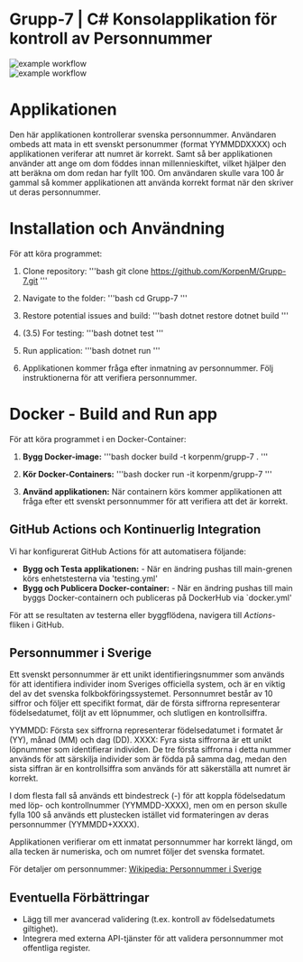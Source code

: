 # Grupp-7 | C# Konsolapplikation för kontroll av Personnummer


![example workflow](https://github.com/KorpenM/Grupp-7/actions/workflows/testing.yml/badge.svg)  
![example workflow](https://github.com/KorpenM/Grupp-7/actions/workflows/docker.yml/badge.svg)  


# Applikationen

Den här applikationen kontrollerar svenska personnummer.
Användaren ombeds att mata in ett svenskt personummer (format YYMMDDXXXX) och applikationen veriferar att numret är korrekt.
Samt så ber applikationen använder att ange om dom föddes innan millennieskiftet, vilket hjälper den att beräkna om dom redan har fyllt 100. 
Om användaren skulle vara 100 år gammal så kommer applikationen att använda korrekt format när den skriver ut deras personnummer.

# Installation och Användning

För att köra programmet:

1. Clone repository:
'''bash
git clone https://github.com/KorpenM/Grupp-7.git
'''

2. Navigate to the folder:
'''bash
cd Grupp-7
'''

3. Restore potential issues and build:
'''bash
dotnet restore
dotnet build
'''

4. (3.5) For testing:
'''bash
dotnet test
'''

5. Run application:
'''bash
dotnet run
'''

6. Applikationen kommer fråga efter inmatning av personnummer.
Följ instruktionerna för att verifiera personnummer.



# Docker - Build and Run app

För att köra programmet i en Docker-Container:

1. **Bygg Docker-image:**
'''bash
docker build -t korpenm/grupp-7 .
'''

2. **Kör Docker-Containers:**
'''bash
docker run -it korpenm/grupp-7
'''

3. **Använd applikationen:**
När containern körs kommer applikationen att fråga efter ett svenskt personnummer för att verifiera att det är korrekt.



## GitHub Actions och Kontinuerlig Integration

Vi har konfigurerat GitHub Actions för att automatisera följande:

- **Bygg och Testa applikationen:** - När en ändring pushas till main-grenen körs enhetstesterna via 'testing.yml'
- **Bygg och Publicera Docker-container:** - När en ändring pushas till main byggs Docker-containern och publiceras på DockerHub via `docker.yml'

För att se resultaten av testerna eller byggflödena, navigera till *Actions*-fliken i GitHub.


## Personnummer i Sverige

Ett svenskt personnummer är ett unikt identifieringsnummer som används för att identifiera individer inom Sveriges officiella system,
och är en viktig del av det svenska folkbokföringssystemet.
Personnumret består av 10 siffror och följer ett specifikt format, där de första siffrorna representerar födelsedatumet,
följt av ett löpnummer, och slutligen en kontrollsiffra.

YYMMDD: Första sex siffrorna representerar födelsedatumet i formatet år (YY), månad (MM) och dag (DD).
XXXX: Fyra sista siffrorna är ett unikt löpnummer som identifierar individen.
De tre första siffrorna i detta nummer används för att särskilja individer som är födda på samma dag,
medan den sista siffran är en kontrollsiffra som används för att säkerställa att numret är korrekt.

I dom flesta fall så används ett bindestreck (-) för att koppla födelsedatum med löp- och kontrollnummer (YYMMDD-XXXX), 
men om en person skulle fylla 100 så används ett plustecken istället vid formateringen av deras personnummer (YYMMDD+XXXX). 

Applikationen verifierar om ett inmatat personnummer har korrekt längd, om alla tecken är numeriska, och om numret följer det svenska formatet.

För detaljer om personnummer: [Wikipedia: Personnummer i Sverige](https://sv.wikipedia.org/wiki/Personnummer_i_Sverige)



## Eventuella Förbättringar

- Lägg till mer avancerad validering (t.ex. kontroll av födelsedatumets giltighet).
- Integrera med externa API-tjänster för att validera personnummer mot offentliga register.
